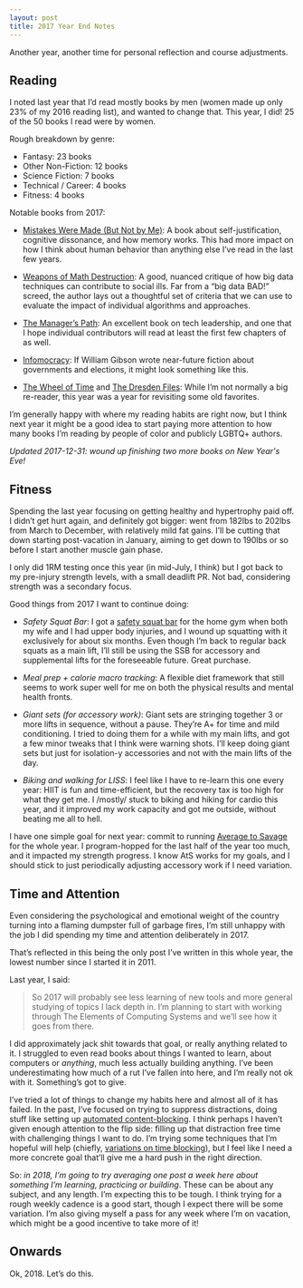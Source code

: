 ```yaml
---
layout: post
title: 2017 Year End Notes
---
```


Another year, another time for personal reflection and course adjustments.

## Reading
I noted last year that I’d read mostly books by men (women made up only 23% of my 2016 reading list), and wanted to change that. This year, I did! 25 of the 50 books I read were by women.

Rough breakdown by genre: 

* Fantasy: 23 books
* Other Non-Fiction: 12 books
* Science Fiction: 7 books
* Technical	 / Career: 4 books
* Fitness: 4 books

Notable books from 2017:

* [Mistakes Were Made (But Not by Me)](https://www.amazon.com/Mistakes-Were-Made-But-Not-ebook/dp/B003K15IOE/): A book about self-justification, cognitive dissonance, and how memory works. This had more impact on how I think about human behavior than anything else I’ve read in the last few years. 

* [Weapons of Math Destruction](https://www.amazon.com/Weapons-Math-Destruction-Increases-Inequality-ebook/dp/B019B6VCLO): A good, nuanced critique of how big data techniques can contribute to social ills. Far from a “big data BAD!” screed, the author lays out a thoughtful set of criteria that we can use to evaluate the impact of individual algorithms and approaches.

* [The Manager’s Path](https://www.amazon.com/Managers-Path-Leaders-Navigating-Growth-ebook/dp/B06XP3GJ7F/): An excellent book on tech leadership, and one that I hope individual contributors will read at least the first few chapters of as well. 

* [Infomocracy](https://www.amazon.com/Infomocracy-Book-One-Centenal-Cycle-ebook/dp/B0151U75ME/): If William Gibson wrote near-future fiction about governments and elections, it might look something like this. 

* [The Wheel of Time](https://www.amazon.com/Wheel-Time-14-Book/dp/B00VZIF6VO) and [The Dresden Files](https://www.amazon.com/Dresden-Files-15-books/dp/B00O3HD47C/): While I’m not normally a big re-reader, this year was a year for revisiting some old favorites. 

I’m generally happy with where my reading habits are right now, but I think next year it might be a good idea to start paying more attention to how many books I’m reading by people of color and publicly LGBTQ+ authors.

_Updated 2017-12-31: wound up finishing two more books on New Year's Eve!_

## Fitness
Spending the last year focusing on getting healthy and hypertrophy paid off. I didn’t get hurt again, and definitely got bigger: went from 182lbs to 202lbs from March to December, with relatively mild fat gains. I’ll be cutting that down starting post-vacation in January, aiming to get down to 190lbs or so before I start another muscle gain phase. 

I only did 1RM testing once this year (in mid-July, I think) but I got back to my pre-injury strength levels, with a small deadlift PR. Not bad, considering strength was a secondary focus.

Good things from 2017 I want to continue doing:

* *Safety Squat Bar*: I got a [safety squat bar](https://www.roguefitness.com/sb-1-rogue-safety-squat-bar) for the home gym when both my wife and I had upper body injuries, and I wound up squatting with it exclusively for about six months. Even though I’m back to regular back squats as a main lift, I’ll still be using the SSB for accessory and supplemental lifts for the foreseeable future. Great purchase.

* *Meal prep + calorie macro tracking*: A flexible diet framework that still seems to work super well for me on both the physical results and mental health fronts.

* *Giant sets (for accessory work)*: Giant sets are stringing together 3 or more lifts in sequence, without a pause. They’re A+ for time and mild conditioning. I tried to doing them for a while with my main lifts, and got a few minor tweaks that I think were warning shots. I’ll keep doing giant sets but just for isolation-y accessories and not with the main lifts of the day.

* *Biking and walking for LISS*: I feel like I have to re-learn this one every year: HIIT is fun and time-efficient, but the recovery tax is too high for what they get me. I /mostly/ stuck to biking and hiking for cardio this year, and it improved my work capacity and got me outside, without beating me all to hell.

I have one simple goal for next year: commit to running [Average to Savage](https://www.strongerbyscience.com/training-toolkit/) for the whole year. I program-hopped for the last half of the year too much, and it impacted my strength progress. I know AtS works for my goals, and I should stick to just periodically adjusting accessory work if I need variation.

## Time and Attention
Even considering the psychological and emotional weight of the country turning into a flaming dumpster full of garbage fires, I’m still unhappy with the job I did spending my time and attention deliberately in 2017. 

That’s reflected in this being the only post I’ve written in this whole year, the lowest number since I started it in 2011.

Last year, I said:

> So 2017 will probably see less learning of new tools and more general studying of topics I lack depth in. I’m planning to start with working through The Elements of Computing Systems and we’ll see how it goes from there.

I did approximately jack shit towards that goal, or really anything related to it. I struggled to even read books about things I wanted to learn, about computers or *anything*, much less actually building anything. I’ve been underestimating how much of a rut I’ve fallen into here, and I’m really not ok with it. Something’s got to give.

I’ve tried a lot of things to change my habits here and almost all of it has failed. In the past, I’ve focused on trying to suppress distractions, doing stuff like setting up [automated content-blocking](http://thegreata.pe/defusing-distracting-defaults). I think perhaps I haven’t given enough attention to the flip side: filling up that distraction free time with challenging things I want to do. I’m trying some techniques that I’m hopeful will help (chiefly, [variations on time blocking](http://calnewport.com/blog/2013/12/21/deep-habits-the-importance-of-planning-every-minute-of-your-work-day/)), but I feel like I need a more concrete goal that’ll give me a hard push in the right direction.

So: *in 2018, I’m going to try averaging one post a week here about something I’m learning, practicing or building*. These can be about any subject, and any length. I’m expecting this to be tough. I think trying for a rough weekly cadence is a good start, though I expect there will be some variation. I’m also giving myself a pass for any week where I’m on vacation, which might be a good incentive to take more of it!

## Onwards
Ok, 2018. Let’s do this.
